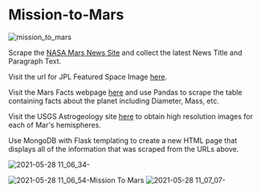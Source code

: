 # Mission-to-Mars

![mission_to_mars](https://user-images.githubusercontent.com/70447525/120005415-cde86280-bfa5-11eb-986f-80abd7be1c5b.png)

Scrape the [NASA Mars News Site](https://mars.nasa.gov/news/?page=0&per_page=40&order=publish_date+desc%2Ccreated_at+desc&search=&category=19%2C165%2C184%2C204&blank_scope=Latest) and collect the latest News Title and Paragraph Text.

Visit the url for JPL Featured Space Image [here](https://www.jpl.nasa.gov/images?search=&category=Mars).

Visit the Mars Facts webpage [here](https://space-facts.com/mars/) and use Pandas to scrape the table containing facts about the planet including Diameter, Mass, etc.

Visit the USGS Astrogeology site [here](https://astrogeology.usgs.gov/search/results?q=hemisphere+enhanced&k1=target&v1=Mars) to obtain high resolution images for each of Mar's hemispheres.

Use MongoDB with Flask templating to create a new HTML page that displays all of the information that was scraped from the URLs above.

![2021-05-28 11_06_34-](https://user-images.githubusercontent.com/70447525/120006866-50bded00-bfa7-11eb-9827-5202b4fd91d8.jpg)

![2021-05-28 11_06_54-Mission To Mars](https://user-images.githubusercontent.com/70447525/120006874-5582a100-bfa7-11eb-93b6-d0718878dcce.jpg)
![2021-05-28 11_07_07-](https://user-images.githubusercontent.com/70447525/120006878-574c6480-bfa7-11eb-86c6-c1d5c96bbd65.jpg)

